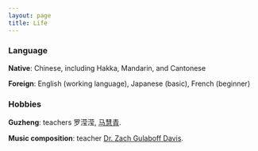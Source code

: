 ```yaml
---
layout: page
title: Life
---
```


### Language
**Native**: Chinese, including Hakka, Mandarin, and Cantonese

**Foreign**: English (working language), Japanese (basic), French (beginner)


### Hobbies

**Guzheng**: teachers 罗滢滢, [马慧青](http://www.hkmi.net/course.php?p=12).

**Music composition**: teacher [Dr. Zach Gulaboff Davis](https://www.zgulaboffdavis.com/).

